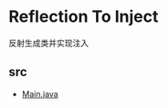 # Reflection To Inject

反射生成类并实现注入

## src

* [Main.java](/src/com/annotation/reflection2inject/Main.java)
